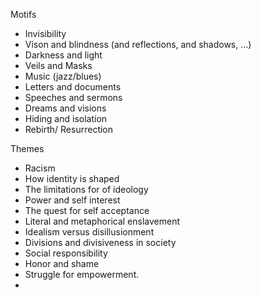 
Motifs                   
- Invisibility 
- Vison and blindness (and reflections, and shadows, …)
- Darkness and light 
- Veils and Masks 
- Music (jazz/blues)
- Letters and documents 
- Speeches and sermons
- Dreams and visions
- Hiding and isolation 
- Rebirth/ Resurrection 

Themes 
- Racism
- How identity is shaped 
- The limitations for of ideology
- Power and self interest
- The quest for self acceptance 
- Literal and metaphorical enslavement
- Idealism versus disillusionment
- Divisions and divisiveness in society
- Social responsibility
- Honor and shame 
- Struggle for empowerment.
- 